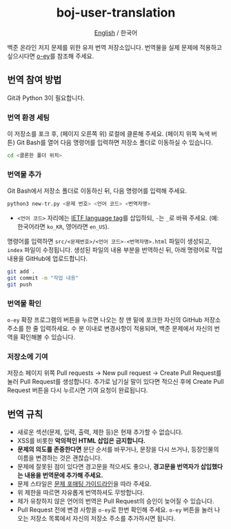 <div align="center">
    <h1>boj-user-translation</h1>
    <p><a href="https://github.com/kiwiyou/boj-user-translation/blob/main/README.md">English</a> / 한국어</p>
</div>

백준 온라인 저지 문제를 위한 유저 번역 저장소입니다.
번역물을 실제 문제에 적용하고 싶으시다면 [o-ey](https://github.com/kiwiyou/o-ey)를 참조해 주세요.

## 번역 참여 방법

Git과 Python 3이 필요합니다.

### 번역 환경 세팅

이 저장소를 포크 후, (페이지 오른쪽 위) 로컬에 클론해 주세요. (페이지 위쪽 녹색 버튼)
Git Bash를 열어 다음 명령어를 입력하면 저장소 폴더로 이동하실 수 있습니다.

```bash
cd <클론한 폴더 위치>
```

### 번역물 추가

Git Bash에서 저장소 폴더로 이동하신 뒤, 다음 명령어를 입력해 주세요.

```bash
python3 new-tr.py <문제 번호> <언어 코드> <번역자명>
```

- `<언어 코드>` 자리에는 [IETF language tag](https://www.wikiwand.com/en/IETF_language_tag)를 삽입하되, `-`는 `_`로 바꿔 주세요. (예: 한국어라면 `ko_KR`, 영어라면 `en_US`).

명령어를 입력하면 `src/<문제번호>/<언어 코드>-<번역자명>.html` 파일이 생성되고, `index` 파일이 수정됩니다.
생성된 파일의 내용 부분을 번역하신 뒤, 아래 명령어로 작업 내용을 GitHub에 업로드합니다.

```bash
git add .
git commit -m "작업 내용"
git push
```

### 번역물 확인

`o-ey` 확장 프로그램의 버튼을 누르면 나오는 창 맨 밑에 포크한 자신의 GitHub 저장소 주소를 한 줄 입력하세요.
수 분 이내로 변경사항이 적용되며, 백준 문제에서 자신의 번역을 확인해볼 수 있습니다.

### 저장소에 기여

저장소 페이지 위쪽 Pull requests → New pull request → Create Pull Request를 눌러 Pull Request를 생성합니다.
추가로 남기실 말이 있다면 적으신 후에 Create Pull Request 버튼을 다시 누르시면 기여 요청이 완료됩니다.

## 번역 규칙

- 새로운 섹션(문제, 입력, 출력, 제한 등)은 현재 추가할 수 없습니다.
- XSS를 비롯한 **악의적인 HTML 삽입은 금지합니다.**
- **문제의 의도를 존중한다면** 문단 순서를 바꾸거나, 문장을 다시 쓰거나, 등장인물의 이름을 변경하는 것은 괜찮습니다.
- 문제에 잘못된 점이 있다면 경고문을 적으셔도 좋으나,
  **경고문을 번역자가 삽입했다는 내용을 번역문에 추가해 주세요.**
- 문제 스타일은 [문제 포매팅 가이드라인](https://github.com/kiwiyou/boj-user-translation/blob/main/formatting-ko.md)을 따라 주세요.
- 위 제한을 따르면 자유롭게 번역하셔도 무방합니다.
- 제가 유창하지 않은 언어의 번역은 Pull Request의 승인이 늦어질 수 있습니다.
- Pull Request 전에 변경 사항을 `o-ey`로 한번 확인해 주세요.
  `o-ey` 버튼을 눌러 나오는 저장소 목록에서 자신의 저장소 주소를 추가하시면 됩니다.
